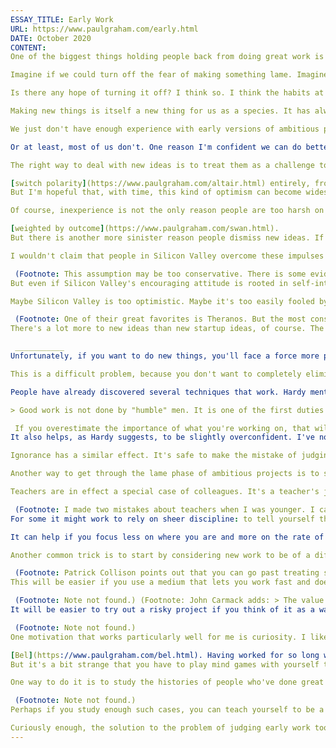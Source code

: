 ```yaml
---
ESSAY_TITLE: Early Work
URL: https://www.paulgraham.com/early.html
DATE: October 2020
CONTENT:
One of the biggest things holding people back from doing great work is the fear of making something lame. And this fear is not an irrational one. Many great projects go through a stage early on where they don't seem very impressive, even to their creators. You have to push through this stage to reach the great work that lies beyond. But many people don't. Most people don't even reach the stage of making something they're embarrassed by, let alone continue past it. They're too frightened even to start.

Imagine if we could turn off the fear of making something lame. Imagine how much more we'd do.

Is there any hope of turning it off? I think so. I think the habits at work here are not very deeply rooted.

Making new things is itself a new thing for us as a species. It has always happened, but till the last few centuries it happened so slowly as to be invisible to individual humans. And since we didn't need customs for dealing with new ideas, we didn't develop any.

We just don't have enough experience with early versions of ambitious projects to know how to respond to them. We judge them as we would judge more finished work, or less ambitious projects. We don't realize they're a special case.

Or at least, most of us don't. One reason I'm confident we can do better is that it's already starting to happen. There are already a few places that are living in the future in this respect. Silicon Valley is one of them: an unknown person working on a strange-sounding idea won't automatically be dismissed the way they would back home. In Silicon Valley, people have learned how dangerous that is.

The right way to deal with new ideas is to treat them as a challenge to your imagination � not just to have lower standards, but to

[switch polarity](https://www.paulgraham.com/altair.html) entirely, from listing the reasons an idea won't work to trying to think of ways it could. That's what I do when I meet people with new ideas. I've become quite good at it, but I've had a lot of practice. Being a partner at Y Combinator means being practically immersed in strange-sounding ideas proposed by unknown people. Every six months you get thousands of new ones thrown at you and have to sort through them, knowing that in a world with a power-law distribution of outcomes, it will be painfully obvious if you miss the needle in this haystack. Optimism becomes urgent.
But I'm hopeful that, with time, this kind of optimism can become widespread enough that it becomes a social custom, not just a trick used by a few specialists. It is after all an extremely lucrative trick, and those tend to spread quickly.

Of course, inexperience is not the only reason people are too harsh on early versions of ambitious projects. They also do it to seem clever. And in a field where the new ideas are risky, like startups, those who dismiss them are in fact more likely to be right. Just not when their predictions are

[weighted by outcome](https://www.paulgraham.com/swan.html).
But there is another more sinister reason people dismiss new ideas. If you try something ambitious, many of those around you will hope, consciously or unconsciously, that you'll fail. They worry that if you try something ambitious and succeed, it will put you above them. In some countries this is not just an individual failing but part of the national culture.

I wouldn't claim that people in Silicon Valley overcome these impulses because they're morally better.

 (Footnote: This assumption may be too conservative. There is some evidence that historically the Bay Area has attracted a [different sort of person](https://www.paulgraham.com/cities.html) than, say, New York City.) The reason many hope you'll succeed is that they hope to rise with you. For investors this incentive is particularly explicit. They want you to succeed because they hope you'll make them rich in the process. But many other people you meet can hope to benefit in some way from your success. At the very least they'll be able to say, when you're famous, that they've known you since way back.
But even if Silicon Valley's encouraging attitude is rooted in self-interest, it has over time actually grown into a sort of benevolence. Encouraging startups has been practiced for so long that it has become a custom. Now it just seems that that's what one does with startups.

Maybe Silicon Valley is too optimistic. Maybe it's too easily fooled by impostors. Many less optimistic journalists want to believe that. But the lists of impostors they cite are suspiciously short, and plagued with asterisks.

 (Footnote: One of their great favorites is Theranos. But the most conspicuous feature of Theranos's cap table is the absence of Silicon Valley firms. Journalists were fooled by Theranos, but Silicon Valley investors weren't.) If you use revenue as the test, Silicon Valley's optimism seems better tuned than the rest of the world's. And because it works, it will spread.
There's a lot more to new ideas than new startup ideas, of course. The fear of making something lame holds people back in every field. But Silicon Valley shows how quickly customs can evolve to support new ideas. And that in turn proves that dismissing new ideas is not so deeply rooted in human nature that it can't be unlearnt.

 ___________ 
Unfortunately, if you want to do new things, you'll face a force more powerful than other people's skepticism: your own skepticism. You too will judge your early work too harshly. How do you avoid that?

This is a difficult problem, because you don't want to completely eliminate your horror of making something lame. That's what steers you toward doing good work. You just want to turn it off temporarily, the way a painkiller temporarily turns off pain.

People have already discovered several techniques that work. Hardy mentions two in _A Mathematician's Apology_:

> Good work is not done by "humble" men. It is one of the first duties of a professor, for example, in any subject, to exaggerate a little both the importance of his subject and his importance in it.

 If you overestimate the importance of what you're working on, that will compensate for your mistakenly harsh judgment of your initial results. If you look at something that's 20% of the way to a goal worth 100 and conclude that it's 10% of the way to a goal worth 200, your estimate of its expected value is correct even though both components are wrong.
It also helps, as Hardy suggests, to be slightly overconfident. I've noticed in many fields that the most successful people are slightly overconfident. On the face of it this seems implausible. Surely it would be optimal to have exactly the right estimate of one's abilities. How could it be an advantage to be mistaken? Because this error compensates for other sources of error in the opposite direction: being slightly overconfident armors you against both other people's skepticism and your own.

Ignorance has a similar effect. It's safe to make the mistake of judging early work as finished work if you're a sufficiently lax judge of finished work. I doubt it's possible to cultivate this kind of ignorance, but empirically it's a real advantage, especially for the young.

Another way to get through the lame phase of ambitious projects is to surround yourself with the right people � to create an eddy in the social headwind. But it's not enough to collect people who are always encouraging. You'd learn to discount that. You need colleagues who can actually tell an ugly duckling from a baby swan. The people best able to do this are those working on similar projects of their own, which is why university departments and research labs work so well. You don't need institutions to collect colleagues. They naturally coalesce, given the chance. But it's very much worth accelerating this process by seeking out other people trying to do new things.

Teachers are in effect a special case of colleagues. It's a teacher's job both to see the promise of early work and to encourage you to continue. But teachers who are good at this are unfortunately quite rare, so if you have the opportunity to learn from one, take it.

 (Footnote: I made two mistakes about teachers when I was younger. I cared more about professors' research than their reputations as teachers, and I was also wrong about what it meant to be a good teacher. I thought it simply meant to be good at explaining things.)
For some it might work to rely on sheer discipline: to tell yourself that you just have to press on through the initial crap phase and not get discouraged. But like a lot of "just tell yourself" advice, this is harder than it sounds. And it gets still harder as you get older, because your standards rise. The old do have one compensating advantage though: they've been through this before.

It can help if you focus less on where you are and more on the rate of change. You won't worry so much about doing bad work if you can see it improving. Obviously the faster it improves, the easier this is. So when you start something new, it's good if you can spend a lot of time on it. That's another advantage of being young: you tend to have bigger blocks of time.

Another common trick is to start by considering new work to be of a different, less exacting type. To start a painting saying that it's just a sketch, or a new piece of software saying that it's just a quick hack. Then you judge your initial results by a lower standard. Once the project is rolling you can sneakily convert it to something more.

 (Footnote: Patrick Collison points out that you can go past treating something as a hack in the sense of a prototype and onward to the sense of the word that means something closer to a practical joke: > I think there may be something related to being a hack that can be powerful � the idea of making the tenuousness and implausibility _a feature_. "Yes, it's a bit ridiculous, right? I'm just trying to see how far such a naive approach can get." YC seemed to me to have this characteristic.  (Footnote: Note not found.) Much of the advantage of switching from physical to digital media is not the software per se but that it lets you start something new with little upfront commitment.)
This will be easier if you use a medium that lets you work fast and doesn't require too much commitment up front. It's easier to convince yourself that something is just a sketch when you're drawing in a notebook than when you're carving stone. Plus you get initial results faster.

 (Footnote: Note not found.) (Footnote: John Carmack adds: > The value of a medium without a vast gulf between the early work and the final work is exemplified in game mods. The original Quake game was a golden age for mods, because everything was very flexible, but so crude due to technical limitations, that quick hacks to try out a gameplay idea weren't all _that_far from the official game. Many careers were born from that, but as the commercial game quality improved over the years, it became almost a full time job to make a successful mod that would be appreciated by the community. This was dramatically reversed with Minecraft and later Roblox, where the entire esthetic of the experience was so explicitly crude that innovative gameplay concepts became the overriding value. These "crude" game mods by single authors are now often bigger deals than massive professional teams' work.  (Footnote: Note not found.) Lisa Randall suggests that we > treat new things as experiments. That way there's no such thing as failing, since you learn something no matter what. You treat it like an experiment in the sense that if it really rules something out, you give up and move on, but if there's some way to vary it to make it work better, go ahead and do that  (Footnote: Note not found.) Michael Nielsen points out that the internet has made this easier, because you can see programmers' first commits, musicians' first videos, and so on. **Thanks** to Trevor Blackwell, John Carmack, Patrick Collison, Jessica Livingston, Michael Nielsen, and Lisa Randall for reading drafts of this.)
It will be easier to try out a risky project if you think of it as a way to learn and not just as a way to make something. Then even if the project truly is a failure, you'll still have gained by it. If the problem is sharply enough defined, failure itself is knowledge: if the theorem you're trying to prove turns out to be false, or you use a structural member of a certain size and it fails under stress, you've learned something, even if it isn't what you wanted to learn.

 (Footnote: Note not found.)
One motivation that works particularly well for me is curiosity. I like to try new things just to see how they'll turn out. We started Y Combinator in this spirit, and it was one of main things that kept me going while I was working on

[Bel](https://www.paulgraham.com/bel.html). Having worked for so long with various dialects of Lisp, I was very curious to see what its inherent shape was: what you'd end up with if you followed the axiomatic approach all the way.
But it's a bit strange that you have to play mind games with yourself to avoid being discouraged by lame-looking early efforts. The thing you're trying to trick yourself into believing is in fact the truth. A lame-looking early version of an ambitious project truly is more valuable than it seems. So the ultimate solution may be to teach yourself that.

One way to do it is to study the histories of people who've done great work. What were they thinking early on? What was the very first thing they did? It can sometimes be hard to get an accurate answer to this question, because people are often embarrassed by their earliest work and make little effort to publish it. (They too misjudge it.) But when you can get an accurate picture of the first steps someone made on the path to some great work, they're often pretty feeble.

 (Footnote: Note not found.)
Perhaps if you study enough such cases, you can teach yourself to be a better judge of early work. Then you'll be immune both to other people's skepticism and your own fear of making something lame. You'll see early work for what it is.

Curiously enough, the solution to the problem of judging early work too harshly is to realize that our attitudes toward it are themselves early work. Holding everything to the same standard is a crude version 1. We're already evolving better customs, and we can already see signs of how big the payoff will be.
---
```

